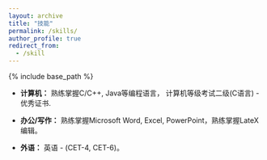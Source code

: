 ```yaml
---
layout: archive
title: "技能"
permalink: /skills/
author_profile: true
redirect_from:
  - /skill
---
```


{% include base_path %}

- **计算机：** 熟练掌握C/C++, Java等编程语言， 计算机等级考试二级(C语言) - 优秀证书.

- **办公/写作：** 熟练掌握Microsoft Word, Excel, PowerPoint，熟练掌握LateX编辑。

- **外语：** 英语 - (CET-4, CET-6)。
